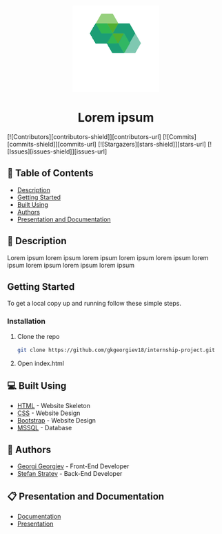 <p align="center">
  <a href="https://github.com/gkgeorgiev18/internship-project" rel="noopener">
    <img src="images/logo.png" alt="Logo" width="200" height="200">
  </a>
</p>

<h1 align="center">Lorem ipsum</h1>

[![Contributors][contributors-shield]][contributors-url]
[![Commits][commits-shield]][commits-url]
[![Stargazers][stars-shield]][stars-url]
[![Issues][issues-shield]][issues-url]

## 📝 Table of Contents
- [Description](#description)
- [Getting Started](#installation)
- [Built Using](#built_using)
- [Authors](#authors)
- [Presentation and Documentation](#documentation)

## 📖 Description <a name="description"></a>
Lorem ipsum lorem ipsum lorem ipsum lorem ipsum lorem ipsum lorem ipsum lorem ipsum lorem ipsum lorem ipsum 

## Getting Started <a name="installation"></a>
To get a local copy up and running follow these simple steps.
### Installation
1. Clone the repo
   ```sh
   git clone https://github.com/gkgeorgiev18/internship-project.git
   ```
2. Open index.html

## 💻 Built Using <a name="built_using"></a>
- [HTML](https://html.com/) - Website Skeleton
- [CSS](https://www.w3.org/Style/CSS/Overview.en.html) - Website Design
- [Bootstrap](https://getbootstrap.com/) - Website Design
- [MSSQL](https://www.microsoft.com/en-us/sql-server/sql-server-2019) - Database

## 👥 Authors <a name="authors"></a>
- [Georgi Georgiev](https://github.com/gkgeorgiev18) - Front-End Developer
- [Stefan Stratev](https://github.com/sdstratev18) - Back-End Developer

## 📋 Presentation and Documentation <a name="documentation"></a>
* [Documentation](google.com)
* [Presentation](google.com)